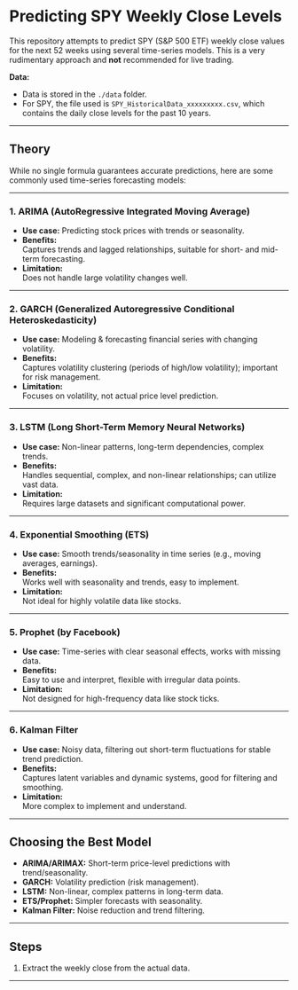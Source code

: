 Predicting SPY Weekly Close Levels
==================================

This repository attempts to predict SPY (S&P 500 ETF) weekly close values for the next 52 weeks using several time-series models. This is a very rudimentary approach and **not** recommended for live trading.

**Data:**  
- Data is stored in the `./data` folder.
- For SPY, the file used is `SPY_HistoricalData_xxxxxxxxx.csv`, which contains the daily close levels for the past 10 years.

---

## Theory

While no single formula guarantees accurate predictions, here are some commonly used time-series forecasting models:

---

### 1. ARIMA (AutoRegressive Integrated Moving Average)

- **Use case:** Predicting stock prices with trends or seasonality.
- **Benefits:**  
  Captures trends and lagged relationships, suitable for short- and mid-term forecasting.
- **Limitation:**  
  Does not handle large volatility changes well.
---

### 2. GARCH (Generalized Autoregressive Conditional Heteroskedasticity)

- **Use case:** Modeling & forecasting financial series with changing volatility.
- **Benefits:**  
  Captures volatility clustering (periods of high/low volatility); important for risk management.
- **Limitation:**  
  Focuses on volatility, not actual price level prediction.
---

### 3. LSTM (Long Short-Term Memory Neural Networks)

- **Use case:** Non-linear patterns, long-term dependencies, complex trends.
- **Benefits:**  
  Handles sequential, complex, and non-linear relationships; can utilize vast data.
- **Limitation:**  
  Requires large datasets and significant computational power.

---

### 4. Exponential Smoothing (ETS)

- **Use case:** Smooth trends/seasonality in time series (e.g., moving averages, earnings).
- **Benefits:**  
  Works well with seasonality and trends, easy to implement.
- **Limitation:**  
  Not ideal for highly volatile data like stocks.

---

### 5. Prophet (by Facebook)

- **Use case:** Time-series with clear seasonal effects, works with missing data.
- **Benefits:**  
  Easy to use and interpret, flexible with irregular data points.
- **Limitation:**  
  Not designed for high-frequency data like stock ticks.

---

### 6. Kalman Filter

- **Use case:** Noisy data, filtering out short-term fluctuations for stable trend prediction.
- **Benefits:**  
  Captures latent variables and dynamic systems, good for filtering and smoothing.
- **Limitation:**  
  More complex to implement and understand.

---

## Choosing the Best Model

- **ARIMA/ARIMAX:** Short-term price-level predictions with trend/seasonality.
- **GARCH:** Volatility prediction (risk management).
- **LSTM:** Non-linear, complex patterns in long-term data.
- **ETS/Prophet:** Simpler forecasts with seasonality.
- **Kalman Filter:** Noise reduction and trend filtering.

---

## Steps

1. Extract the weekly close from the actual data.

---
